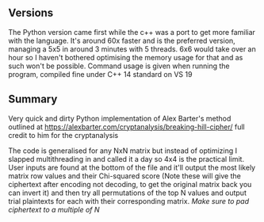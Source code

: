 ## Versions
The Python version came first while the c++ was a port to get more familiar with the language. It's around 60x faster and is the preferred version, managing a 5x5 in around 3 minutes with 5 threads. 6x6 would take over an hour so I haven't bothered optimising the memory usage for that and as such won't be possible. Command usage is given when running the program, compiled fine under C++ 14 standard on VS 19


## Summary
Very quick and dirty Python implementation of Alex Barter's method outlined at https://alexbarter.com/cryptanalysis/breaking-hill-cipher/ full credit to him for the cryptanalysis

The code is generalised for any NxN matrix but instead of optimizing I slapped multithreading in and called it a day so 4x4 is the practical limit. User inputs are found at the bottom of the file and it'll output the most likely matrix row values and their Chi-squared score (Note these will give the ciphertext after encoding not decoding, to get the original matrix back you can invert it) and then try all permutations of the top N values and output trial plaintexts for each with their corresponding matrix. *Make sure to pad ciphertext to a multiple of N*
